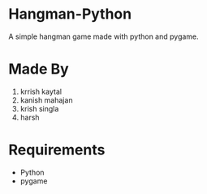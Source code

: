 # Hangman-Python
A simple hangman game made with python and pygame.
# Made By 
1. krrish kaytal
2. kanish mahajan
3. krish singla
4. harsh

# Requirements
- Python 
- pygame

